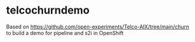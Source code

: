 # telcochurndemo

Based on https://github.com/open-experiments/Telco-AIX/tree/main/churn to build a demo for pipeline and s2i in OpenShift
